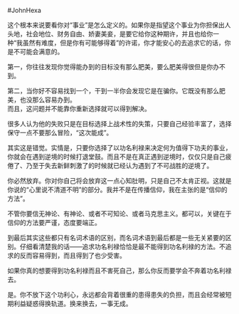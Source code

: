 #JohnHexa 

这个根本来说要看你对“事业”是怎么定义的。如果你是指望这个事业为你担保出人头地，社会地位、财务自由、娇妻美妾，是要它给你这种期许，并且也给你一种“我虽然有难度，但是你有可能够得着”的许诺，你才能安心的去追求它的话，你是不可能会满意的。  
  
第一，你往往发现你觉得能办到的目标没有那么肥美，要么肥美得很但是你办不到。  
  
第二，当你好不容易找到一个，干到一半你会发现它是在骗你。它既没有那么肥美，也没那么容易办到。  
而且，这问题并不能靠你重新选择就可以得到解决。  
  
很多人认为他的失败只是在目标选择上战术性的失策，只要自己经验丰富了，选择保守一点不要那么冒险，“这次能成”。  
  
其实这是错觉。实情是，只要你选择了以功名利禄来决定何为值得下功夫的事业，你就会在遇到逆境的时候打退堂鼓。而且不是在真正遇到逆境时，仅仅只是自己疲倦了、乃至于失去新鲜刺激了的时候就已经认为遇到了不可战胜的逆境了。  
  
你必然放弃。你对你自己将会放弃这一点心知肚明，只是自己不太肯正视。这就是你说的“心里说不清道不明”的部分。我并不是在传播信仰，我在主张的是“信仰的方法”。  
  
不管你要信无神论、有神论、或者不可知论、或者马克思主义。都可以，关键在于信仰的方法要严谨，态度要端正。  
  
到最后其实这些都只有名词术语的区别，而名词术语到最后都是一些无关紧要的区别。仔细看清楚我的话——追求功名利禄恰恰是最不能得到功名利禄的方法。不追求的反而容易得到，而且得到了也少受害。  
  
如果你真的想要得到功名利禄而且不害死自己，那么你反而要学会不奔着功名利禄去。  
  
是。你不放下这个功利心，永远都会背着很重的患得患失的负担，而且会经常被短期利益疑惑得换轨道。换来换去，一事无成。